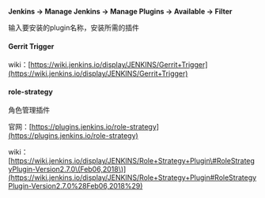 **Jenkins -&gt; Manage Jenkins -&gt; Manage Plugins -&gt; Available -&gt; Filter**

输入要安装的plugin名称，安装所需的插件

#### Gerrit Trigger

wiki：[https://wiki.jenkins.io/display/JENKINS/Gerrit+Trigger](https://wiki.jenkins.io/display/JENKINS/Gerrit+Trigger)

#### role-strategy

角色管理插件

官网：[https://plugins.jenkins.io/role-strategy](https://plugins.jenkins.io/role-strategy)

wiki：[https://wiki.jenkins.io/display/JENKINS/Role+Strategy+Plugin\#RoleStrategyPlugin-Version2.7.0\(Feb06,2018\)](https://wiki.jenkins.io/display/JENKINS/Role+Strategy+Plugin#RoleStrategyPlugin-Version2.7.0%28Feb06,2018%29)


